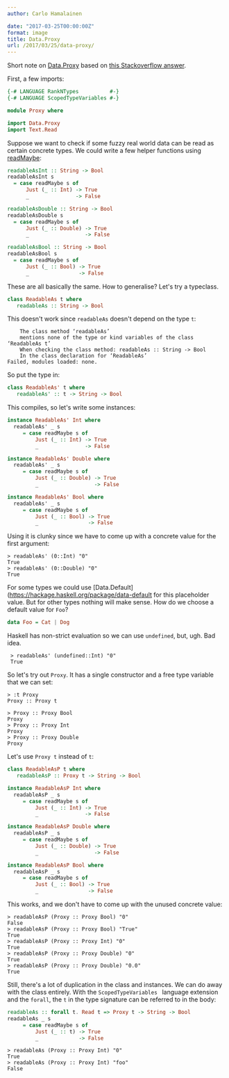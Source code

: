 ```yaml
---
author: Carlo Hamalainen

date: "2017-03-25T00:00:00Z"
format: image
title: Data.Proxy
url: /2017/03/25/data-proxy/
---
```


Short note on [Data.Proxy](https://hackage.haskell.org/package/base-4.9.1.0/docs/Data-Proxy.html)
based on [this Stackoverflow answer](http://stackoverflow.com/questions/27044209/haskell-why-use-proxy/27047260#27047260).

First, a few imports:

```haskell
{-# LANGUAGE RankNTypes          #-}
{-# LANGUAGE ScopedTypeVariables #-}

module Proxy where

import Data.Proxy
import Text.Read
```

Suppose we want to check if some fuzzy real world data can be read as certain concrete types. We could write
a few helper functions using [readMaybe](https://hackage.haskell.org/package/base-4.9.1.0/docs/Text-Read.html#v:readMaybe):

```haskell
readableAsInt :: String -> Bool
readableAsInt s
  = case readMaybe s of
      Just (_ :: Int) -> True
      _               -> False

readableAsDouble :: String -> Bool
readableAsDouble s
  = case readMaybe s of
      Just (_ :: Double) -> True
      _                  -> False

readableAsBool :: String -> Bool
readableAsBool s
  = case readMaybe s of
      Just (_ :: Bool) -> True
      _                -> False
```

These are all basically the same. How to generalise? Let's try a typeclass.

```haskell
class ReadableAs t where
   readableAs :: String -> Bool
```

This doesn't work since ``readableAs`` doesn't depend on the type ``t``:

```
    The class method ‘readableAs’
    mentions none of the type or kind variables of the class ‘ReadableAs t’
    When checking the class method: readableAs :: String -> Bool
    In the class declaration for ‘ReadableAs’
Failed, modules loaded: none.
```

So put the type in:

```haskell
class ReadableAs' t where
   readableAs' :: t -> String -> Bool
```

This compiles, so let's write some instances:

```haskell
instance ReadableAs' Int where
  readableAs' _ s
     = case readMaybe s of
         Just (_ :: Int) -> True
         _               -> False

instance ReadableAs' Double where
  readableAs' _ s
     = case readMaybe s of
         Just (_ :: Double) -> True
         _                  -> False

instance ReadableAs' Bool where
  readableAs' _ s
     = case readMaybe s of
         Just (_ :: Bool) -> True
         _                -> False
```

Using it is clunky since we have to come up with
a concrete value for the first argument:

```
> readableAs' (0::Int) "0"
True
> readableAs' (0::Double) "0"
True
```

For some types we could
use [Data.Default](https://hackage.haskell.org/package/data-default
for this placeholder value. But for other types nothing will make sense. How do we choose
a default value for ``Foo``?

```haskell
data Foo = Cat | Dog
```

Haskell has non-strict evaluation so we can use ``undefined``, but, ugh. Bad idea.

```
 > readableAs' (undefined::Int) "0"
 True
```

So let's try out ``Proxy``. It has a single constructor and a free type variable that we can set:

```
> :t Proxy
Proxy :: Proxy t

> Proxy :: Proxy Bool
Proxy
> Proxy :: Proxy Int
Proxy
> Proxy :: Proxy Double
Proxy
```

Let's use ``Proxy t`` instead of ``t``:

```haskell
class ReadableAsP t where
   readableAsP :: Proxy t -> String -> Bool

instance ReadableAsP Int where
  readableAsP _ s
     = case readMaybe s of
         Just (_ :: Int) -> True
         _               -> False

instance ReadableAsP Double where
  readableAsP _ s
     = case readMaybe s of
         Just (_ :: Double) -> True
         _                  -> False

instance ReadableAsP Bool where
  readableAsP _ s
     = case readMaybe s of
         Just (_ :: Bool) -> True
         _                -> False
```

This works, and we don't have to come up with the unused concrete value:

```
> readableAsP (Proxy :: Proxy Bool) "0"
False
> readableAsP (Proxy :: Proxy Bool) "True"
True
> readableAsP (Proxy :: Proxy Int) "0"
True
> readableAsP (Proxy :: Proxy Double) "0"
True
> readableAsP (Proxy :: Proxy Double) "0.0"
True
```

Still, there's a lot of duplication in the class and instances. We can do away
with the class entirely. With the ``ScopedTypeVariables `` language extension
and the ``forall``, the ``t`` in the type signature
can be referred to in the body:

```haskell
readableAs :: forall t. Read t => Proxy t -> String -> Bool
readableAs _ s
     = case readMaybe s of
         Just (_ :: t) -> True
         _             -> False
```

```
> readableAs (Proxy :: Proxy Int) "0"
True
> readableAs (Proxy :: Proxy Int) "foo"
False
```
